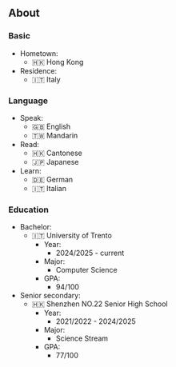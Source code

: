 ## About

### Basic
- Hometown:
  - 🇭🇰 Hong Kong
- Residence:
  - 🇮🇹 Italy

### Language
- Speak:
  - 🇬🇧 English
  - 🇹🇼 Mandarin
- Read:
  - 🇭🇰 Cantonese
  - 🇯🇵 Japanese
- Learn:
  - 🇩🇪 German
  - 🇮🇹 Italian

### Education
- Bachelor:
  - 🇮🇹 University of Trento
    - Year:
      - 2024/2025 - current
    - Major:
      - Computer Science
    - GPA:
      - 94/100
- Senior secondary:
  - 🇭🇰 Shenzhen NO.22 Senior High School
    - Year:
      - 2021/2022 - 2024/2025
    - Major:
      - Science Stream
    - GPA:
      - 77/100
